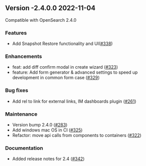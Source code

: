## Version -2.4.0.0 2022-11-04

Compatible with OpenSearch 2.4.0

### Features
* Add Snapshot Restore functionality and UI([#338](https://github.com/opensearch-project/index-management-dashboards-plugin/pull/338))

### Enhancements
* feat: add diff confirm modal in create wizard ([#323](https://github.com/opensearch-project/index-management-dashboards-plugin/pull/323))
* feature: Add form generator & advanced settings to speed up development in common form case ([#329](https://github.com/opensearch-project/index-management-dashboards-plugin/pull/329))

### Bug fixes
* Add rel to link for external links, IM dashboards plugin ([#261](https://github.com/opensearch-project/index-management-dashboards-plugin/pull/261))

### Maintenance
* Version bump 2.4.0 ([#283](https://github.com/opensearch-project/index-management-dashboards-plugin/pull/283))
* Add windows mac OS in CI ([#325](https://github.com/opensearch-project/index-management-dashboards-plugin/pull/325))
* Refactor: move api calls from components to containers ([#322](https://github.com/opensearch-project/index-management-dashboards-plugin/pull/322))

### Documentation
* Added release notes for 2.4 ([#342](https://github.com/opensearch-project/index-management-dashboards-plugin/pull/342))